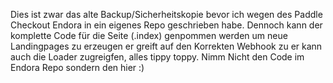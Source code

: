 Dies ist zwar das alte Backup/Sicherheitskopie bevor ich wegen des Paddle Checkout Endora in ein eigenes Repo geschrieben habe.  Dennoch kann der komplette Code für die Seite (.index) genpommen werden um neue Landingpages zu erzeugen er greift auf den Korrekten Webhook zu er kann auch die Loader zugreigfen, alles tippy toppy. Nimm Nicht den Code im Endora Repo sondern den hier :)
